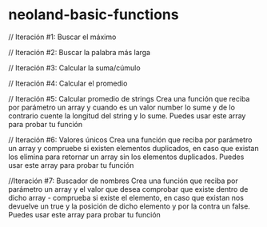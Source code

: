 # neoland-basic-functions

// Iteración #1: Buscar el máximo

// Iteración #2: Buscar la palabra más larga

// Iteración #3: Calcular la suma/cúmulo

// Iteración #4: Calcular el promedio

// Iteración #5: Calcular promedio de strings 
Crea una función que reciba por parámetro un array y cuando es un valor number lo sume y de lo contrario cuente la longitud 
del string y lo sume. Puedes usar este array para probar tu función

// Iteración #6: Valores únicos
Crea una función que reciba por parámetro un array y compruebe si existen elementos duplicados, en caso que existan 
los elimina para retornar un array sin los elementos duplicados. Puedes usar este array para probar tu función

//Iteración #7: Buscador de nombres
Crea una función que reciba por parámetro un array y el valor que desea comprobar que existe dentro de dicho array - comprueba si existe el elemento, 
en caso que existan nos devuelve un true y la posición de dicho elemento y por la contra un false. Puedes usar este array para probar tu función